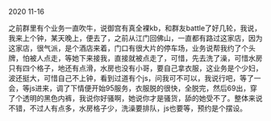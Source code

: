 2020 11-16

之前群里有个业务一直吹牛，说御宫有真全裸kb，和群友battle了好几轮，我说，我来上个钟，某天晚上，便去了，之前从江门回佛山，一直都有路过这家店，因为这家店，很气派，是个酒店来着，门口有很大片的停车场，业务说帮我约了个头牌，怕被人点走，等她下来接我，直接就被点走了，可惜，先去洗了澡，可惜水房只有四个格子，地还有点滑，水房也没有小哥，要自己拿衣服，这业务是个少妇，波还挺大，可惜自己不上钟，看到过道有个js，问我可不可以，我说行吧，等了一会，等js进来，调了下情便开始95服务，衣服脱的很快，全脱完，然后69出，穿了个透明的黑色内裤，我说你好骚啊，她说你才是骚货，舔的她受不了。整体来说不错，不过人有点多，水房格子少，洗澡要排队，js也要等，预约是个摆设。